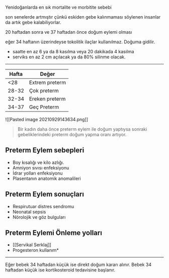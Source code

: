 Yenidoğanlarda en sık mortalite ve morbitite sebebi

son senelerde artmıştır çünkü eskiden gebe kalınmaması söylenen insanlar da artık gebe kalabiliyorlar.

20 haftadan sonra ve 37 haftadan önce doğum eylemi olması

eğer 34 haftanın üzerindeyse tokolitik ilaçlar kullanılmaz. Doğuma gidilir.

- saatte en az 6 ya da 8 kasılma veya 20 dakikada 4 kasılma
- serviks en az 2 cm açılacak ya da 80% silinme olacak.

---


| Hafta | Değer          |
| ----- | -------------- |
| <28   | Extrem preterm |
| 28-32 | Çok preterm    |
| 32-34 | Ereken preterm |
| 34-37 | Geç Preterm    | 

![[Pasted image 20210929143634.png]]

>Bir kadın daha önce preterm eylem ile doğum yaptıysa sonraki gebeliklerindeki preterm doğum yapma oranı artıyor.

## Preterm Eylem sebepleri

- Boy kısalığı ve kilo azlığı.
- Amniyon sıvısı enfeksiyonu
- İdrar yolları enfeksiyonu
- Plasentanın anatomik anomalileri

## Preterm Eylem sonuçları

- Respirutuar distres sendromu
- Neonatal sepsis
- Nörolojik ve göz bulguları

## Preterm Eylemi Önleme yolları

- [[Servikal Serklaj]]
- Progesteron kullanım\* 


---

Eğer bebek 34 haftadan küçük ise direkt doğum kararı alınır. Bebek 34 haftadan küçük ise kortikosteroid tedavisine başlanır.
